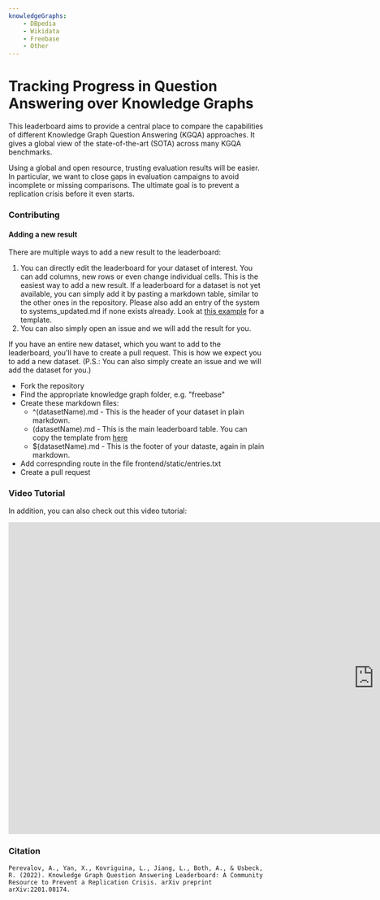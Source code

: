 ```yaml
---
knowledgeGraphs:
    - DBpedia
    - Wikidata
    - Freebase
    - Other
---
```


# Tracking Progress in Question Answering over Knowledge Graphs

This leaderboard aims to provide a central place to compare the capabilities of different Knowledge Graph Question Answering (KGQA) approaches. It gives a global view of the state-of-the-art (SOTA) across many KGQA benchmarks.

Using a global and open resource, trusting evaluation results will be easier. In particular, we want to close gaps in evaluation campaigns to avoid incomplete or missing comparisons. The ultimate goal is to prevent a replication crisis before it even starts.

### Contributing

#### Adding a new result

There are multiple ways to add a new result to the leaderboard:

1. You can directly edit the leaderboard for your dataset of interest. You can add columns, new rows or even change individual cells. This is the easiest way to add a new result. If a leaderboard for a dataset is not yet available, you can simply add it by pasting a markdown table, similar to the other ones in the repository. Please also add an entry of the system to systems_updated.md if none exists already. Look at [this example](https://github.com/KGQA/leaderboard/blob/v2.0/template_leaderboard.md?plain=1) for a template.
1. You can also simply open an issue and we will add the result for you.

If you have an entire new dataset, which you want to add to the leaderboard, you'll have to create a pull request. This is how we expect you to add a new dataset. (P.S.: You can also simply create an issue and we will add the dataset for you.)

-   Fork the repository
-   Find the appropriate knowledge graph folder, e.g. "freebase"
-   Create these markdown files:
    -   ^(datasetName).md - This is the header of your dataset in plain markdown.
    -   (datasetName).md - This is the main leaderboard table. You can copy the template from [here](https://github.com/KGQA/leaderboard/blob/v2.0/template_leaderboard.md?plain=1)
    -   $(datasetName).md - This is the footer of your dataste, again in plain markdown.
-   Add correspnding route in the file frontend/static/entries.txt
-   Create a pull request

### Video Tutorial

In addition, you can also check out this video tutorial:

<iframe width="1440" height="614" src="https://www.youtube.com/embed/prddZwwe6cc" title="KGQA Leaderboard Contribution Tutorial" frameborder="0" allow="accelerometer; autoplay; clipboard-write; encrypted-media; gyroscope; picture-in-picture; web-share" allowfullscreen></iframe>

### Citation

`Perevalov, A., Yan, X., Kovriguina, L., Jiang, L., Both, A., & Usbeck, R. (2022). Knowledge Graph Question Answering Leaderboard: A Community Resource to Prevent a Replication Crisis. arXiv preprint arXiv:2201.08174.`
